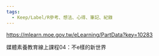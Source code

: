 ```yaml
---
tags:
  - Keep/Label/R參考、想法、心得、筆記、紀錄
---
```


https://mlearn.moe.gov.tw/eLearning/PartData?key=10283

媒體素養教育線上課程04：不e樣的新世界